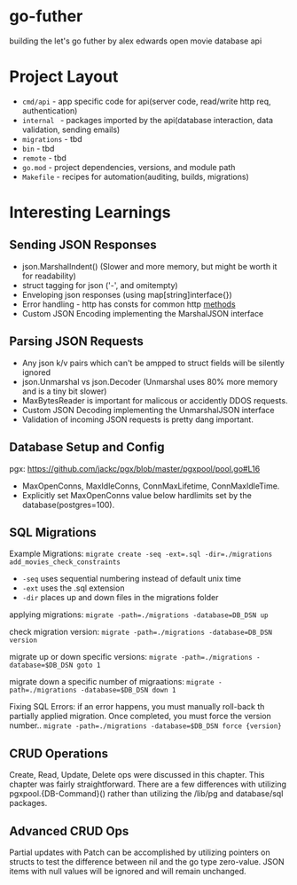 # go-futher
building the let's go futher by alex edwards open movie database api

# Project Layout
- `cmd/api` - app specific code for api(server code,  read/write http req, authentication)
- `internal ` - packages imported by the api(database interaction, data validation, sending emails)
- `migrations` - tbd
- `bin` - tbd
- `remote` - tbd
- `go.mod` - project dependencies, versions, and module path
- `Makefile` - recipes for automation(auditing, builds, migrations)


# Interesting Learnings

## Sending JSON Responses
- json.MarshalIndent() (Slower and more memory, but might be worth it for readability)
- struct tagging for json ('-', and  omitempty)
- Enveloping json responses (using  map[string]interface{})
- Error handling - http has consts for common http [methods](https://pkg.go.dev/net/http#pkg-constants) 
- Custom JSON Encoding implementing the MarshalJSON interface

## Parsing JSON Requests
- Any json k/v pairs which can't be ampped to struct fields will be silently ignored
- json.Unmarshal vs json.Decoder (Unmarshal uses 80% more memory and is a tiny bit slower)
- MaxBytesReader is important for malicous or accidently DDOS requests.
- Custom JSON Decoding implementing the UnmarshalJSON interface
- Validation of incoming JSON requests is pretty dang important.

## Database Setup and Config
pgx: https://github.com/jackc/pgx/blob/master/pgxpool/pool.go#L16
- MaxOpenConns, MaxIdleConns, ConnMaxLifetime, ConnMaxIdleTime.
- Explicitly set MaxOpenConns value below hardlimits set by the database(postgres=100).

## SQL Migrations 
Example Migrations:
`migrate create -seq -ext=.sql -dir=./migrations add_movies_check_constraints`
- `-seq` uses sequential numbering instead of default unix time
- `-ext` uses the .sql extension
- `-dir` places up and down files in the migrations folder

applying migrations:
`migrate -path=./migrations -database=DB_DSN up`

check migration version:
`migrate -path=./migrations -database=DB_DSN version`

migrate up or down specific versions:
`migrate -path=./migrations -database=$DB_DSN goto 1`

migrate down a specific number of migraations:
`migrate -path=./migrations -database=$DB_DSN down 1`

Fixing SQL Errors:
if an error happens, you must manually roll-back th partially applied migration.
Once completed, you must force the version number..
`migrate -path=./migrations -database=$DB_DSN force {version}`

## CRUD Operations
Create, Read, Update, Delete ops were discussed in this chapter. 
This chapter was fairly straightforward. 
There are a few differences with utilizing pgxpool.{DB-Command}()
rather than utilizing the /lib/pg and database/sql packages.

## Advanced CRUD Ops
Partial updates with Patch can be accomplished by utilizing pointers on structs to 
test the difference between nil and the go type zero-value.
JSON items with null values will be ignored and will remain unchanged.
